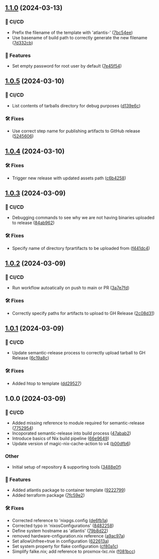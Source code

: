 ## [1.1.0](https://github.com/RoweCloud/lxc-nixos-atlantis/compare/1.0.5...1.1.0) (2024-03-13)


### 🦊 CI/CD

* Prefix the filename of the template with 'atlantis-' ([7bc54ee](https://github.com/RoweCloud/lxc-nixos-atlantis/commit/7bc54eec670d2d2feb72bf095428f9c5e9b06b84))
* Use basename of build path to correctly generate the new filename ([7d332cb](https://github.com/RoweCloud/lxc-nixos-atlantis/commit/7d332cb873ccf3c12c4c97409509f0664c7dfc59))


### 🚀 Features

* Set empty password for root user by default ([7e45f54](https://github.com/RoweCloud/lxc-nixos-atlantis/commit/7e45f543fc4ea2561e6f0bfb1c1e5272d8714c2f))

## [1.0.5](https://github.com/RoweCloud/lxc-nixos-atlantis/compare/1.0.4...1.0.5) (2024-03-10)


### 🦊 CI/CD

* List contents of tarballs directory for debug purposes ([d139e6c](https://github.com/RoweCloud/lxc-nixos-atlantis/commit/d139e6cdf54e69ea28533cafdabe9f464bc39c11))


### 🛠 Fixes

* Use correct step name for publishing artifacts to GitHub release ([5245606](https://github.com/RoweCloud/lxc-nixos-atlantis/commit/524560613e27424ed7d843c347fe7e703646db99))

## [1.0.4](https://github.com/RoweCloud/lxc-nixos-atlantis/compare/1.0.3...1.0.4) (2024-03-10)


### 🛠 Fixes

* Trigger new release with updated assets path ([c6b4258](https://github.com/RoweCloud/lxc-nixos-atlantis/commit/c6b42585d9aaff777b2c4dfa7ea2c3197ce85b4c))

## [1.0.3](https://github.com/RoweCloud/lxc-nixos-atlantis/compare/1.0.2...1.0.3) (2024-03-09)


### 🦊 CI/CD

* Debugging commands to see why we are not having binaries uploaded to release ([84ab962](https://github.com/RoweCloud/lxc-nixos-atlantis/commit/84ab962e47f2b7b59b21a50d989fb614dc80d93a))


### 🛠 Fixes

* Specify name of directory fprartifacts to be uploaded from ([f441dc4](https://github.com/RoweCloud/lxc-nixos-atlantis/commit/f441dc458ea1c545c0442d90cc241846905377d3))

## [1.0.2](https://github.com/RoweCloud/lxc-nixos-atlantis/compare/1.0.1...1.0.2) (2024-03-09)


### 🦊 CI/CD

* Run workflow autoatically on push to main or PR ([3a7e7fd](https://github.com/RoweCloud/lxc-nixos-atlantis/commit/3a7e7fd243f365eb0a68361cce45c25e7de98c10))


### 🛠 Fixes

* Correctly specify paths for artifacts to upload to GH Release ([2c08d31](https://github.com/RoweCloud/lxc-nixos-atlantis/commit/2c08d317374008d851d882993324e96507c9f248))

## [1.0.1](https://github.com/RoweCloud/lxc-nixos-atlantis/compare/1.0.0...1.0.1) (2024-03-09)


### 🦊 CI/CD

* Update semantic-release process to correctly upload tarball to GH Release ([6c19a8c](https://github.com/RoweCloud/lxc-nixos-atlantis/commit/6c19a8c0eab7d61e946e0b392e3f82cc78761a8c))


### 🛠 Fixes

* Added htop to template ([dd29527](https://github.com/RoweCloud/lxc-nixos-atlantis/commit/dd29527875b2c0d144ab33af44e3b028b3944b73))

## 1.0.0 (2024-03-09)


### 🦊 CI/CD

* Added missing reference to module required for semantic-release ([7752954](https://github.com/RoweCloud/lxc-nixos-atlantis/commit/7752954d68ec8836c410b1e820f603a738ddf5b2))
* Incoporated semantic-release into build process ([47abab2](https://github.com/RoweCloud/lxc-nixos-atlantis/commit/47abab26df571ab419df2b75e3255b4ac1434c98))
* Introduce basics of Nix build pipeline ([66e9649](https://github.com/RoweCloud/lxc-nixos-atlantis/commit/66e964979a22e04d2e4a3aba92be986e560235da))
* Update version of magic-nix-cache-action to v4 ([b00dfb6](https://github.com/RoweCloud/lxc-nixos-atlantis/commit/b00dfb6b4aba7df3031841880d2451ab471d5cab))


### Other

* Initial setup of repository & supporting tools ([3488e0f](https://github.com/RoweCloud/lxc-nixos-atlantis/commit/3488e0fe3982ad38923b7acc955e5d50e9ecb8fa))


### 🚀 Features

* Added atlantis package to container template ([9222799](https://github.com/RoweCloud/lxc-nixos-atlantis/commit/92227995cf0300fa30ad4524bc415554990803e5))
* Added terraform package ([7fc59e2](https://github.com/RoweCloud/lxc-nixos-atlantis/commit/7fc59e2c8394c6df5f6fc1edc9d9ec5a8c046400))


### 🛠 Fixes

* Corrected reference to 'nixpgs.config ([de6fb1a](https://github.com/RoweCloud/lxc-nixos-atlantis/commit/de6fb1a98c70cc331b6d2fe7ba9588905b7befb7))
* Corrected typo in 'nixosConfigurations' ([8482258](https://github.com/RoweCloud/lxc-nixos-atlantis/commit/8482258ed32d235c7c288a9767e3bff3b85646e1))
* Define system hostname as 'atlantis' ([79b8d22](https://github.com/RoweCloud/lxc-nixos-atlantis/commit/79b8d220bdce2b385d844e517def3548325eae33))
* removed hardware-cnfiguration.nix reference ([a9ac97a](https://github.com/RoweCloud/lxc-nixos-atlantis/commit/a9ac97a3a11918c98961fc2664368493c71db714))
* Set allowUnfree=true in configuration ([622613a](https://github.com/RoweCloud/lxc-nixos-atlantis/commit/622613a1ddb83bffdbe99220de27a43f35ce9bb0))
* Set system property for flake configuration ([cf80a1c](https://github.com/RoweCloud/lxc-nixos-atlantis/commit/cf80a1c0207c7df9c6a46c99892fc69672115b3f))
* Simplify falke.nix; add reference to proxmox-lxc.nix ([f081bcc](https://github.com/RoweCloud/lxc-nixos-atlantis/commit/f081bccf83b3ef7d8abc2520733a547eb49fbe9d))
